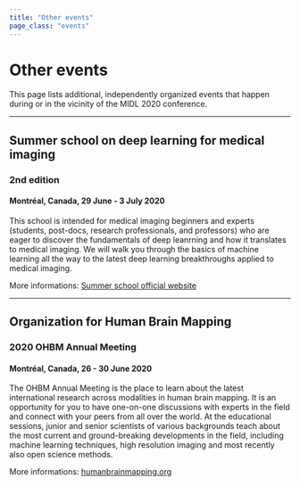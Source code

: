 ```yaml
---
title: "Other events"
page_class: "events"
---
```


# Other events

This page lists additional, independently organized events that happen during or in the vicinity of the MIDL 2020 conference.
<!-- They might (or might not) be relevant to the people attending MIDL. -->

---

## Summer school on deep learning for medical imaging
### 2nd edition
#### Montréal, Canada, 29 June - 3 July 2020

This school is intended for medical imaging beginners and experts (students, post-docs, research professionals, and professors) who are eager to discover the fundamentals of deep leanrning and how it translates to medical imaging.  We will walk you through the basics of machine learning all the way to the latest deep learning breakthroughs applied to medical imaging.

More informations: [Summer school official website](https://www.fourwav.es/view/1775/info/)

---

## Organization for Human Brain Mapping
### 2020 OHBM Annual Meeting
#### Montréal, Canada, 26 - 30 June 2020

The OHBM Annual Meeting is the place to learn about the latest international research across modalities in human brain mapping. It is an opportunity for you to have one-on-one discussions with experts in the field and connect with your peers from all over the world. At the educational sessions, junior and senior scientists of various backgrounds teach about the most current and ground-breaking developments in the field, including machine learning techniques, high resolution imaging and most recently also open science methods.

More informations: [humanbrainmapping.org](https://www.humanbrainmapping.org/i4a/pages/index.cfm?pageid=3958)